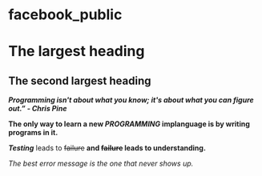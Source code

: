 # facebook_public
# The largest heading
## The second largest heading


***Programming isn't about what you know; it's about what you can figure out.” - Chris Pine***

**The only way to learn a new _PROGRAMMING_ implanguage is by writing programs in it.**

***Testing*** leads to ~~failure~~ **and ~~failure~~ leads to understanding.**

*The best error message is the one that never shows up.*